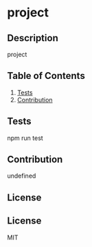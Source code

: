 # project

  ## Description
  project

  ## Table of Contents
1. [Tests](#Tests) 
2. [Contribution](#Contribution) 


  ## Tests
  npm run test

  ## Contribution
  undefined

  ## License
  ## License
 MIT
 
 
 

